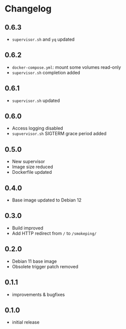 # Changelog

## 0.6.3

- `supervisor.sh` and `yq` updated

## 0.6.2

- `docker-compose.yml`: mount some volumes read-only
- `supervisor.sh` completion added

## 0.6.1

- `supervisor.sh` updated

## 0.6.0

- Access logging disabled
- `supvervisor.sh` SIGTERM grace period added

## 0.5.0

- New supervisor
- Image size reduced
- Dockerfile updated

## 0.4.0

- Base image updated to Debian 12

## 0.3.0

- Build improved
- Add HTTP redirect from `/` to `/smokeping/`

## 0.2.0

- Debian 11 base image
- Obsolete trigger patch removed

## 0.1.1

- improvements & bugfixes


## 0.1.0

- initial release
